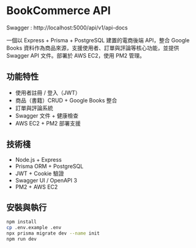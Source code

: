 # BookCommerce API

Swagger : http://localhost:5000/api/v1/api-docs

一個以 Express + Prisma + PostgreSQL 建置的電商後端 API，整合 Google Books 資料作為商品來源，支援使用者、訂單與評論等核心功能，並提供 Swagger API 文件。部署於 AWS EC2，使用 PM2 管理。

## 功能特性

- 使用者註冊 / 登入（JWT）
- 商品（書籍）CRUD + Google Books 整合
- 訂單與評論系統
- Swagger 文件 + 健康檢查
- AWS EC2 + PM2 部署支援

## 技術棧

- Node.js + Express
- Prisma ORM + PostgreSQL
- JWT + Cookie 驗證
- Swagger UI / OpenAPI 3
- PM2 + AWS EC2

## 安裝與執行

```bash
npm install
cp .env.example .env
npx prisma migrate dev --name init
npm run dev
```
